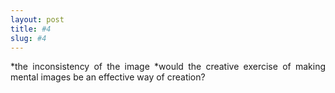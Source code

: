 ```yaml
---
layout: post
title: #4
slug: #4
---
```


<p class="description" style="text-align: justify;">
*the inconsistency of the image  
*would the creative exercise of making mental images be an effective way of creation?
